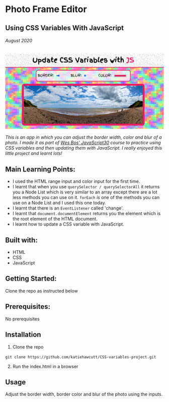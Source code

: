 # Photo Frame Editor

## Using CSS Variables With JavaScript

###### August 2020

![CSS Variables with JS](Images/CSSvariables.PNG)

_This is an app in which you can adjust the border width, color and blur of a photo. I made it as part of [Wes Bos' JavaScript30](https://wesbos.com/) course to practice using CSS variables and then updating them with JavaScript. I really enjoyed this little project and learnt lots!_

## Main Learning Points:

- I used the HTML range input and color input for the first time.
- I learnt that when you use `querySelector / querySelectorAll` it returns you a Node List which is very similar to an array except there are a lot less methods you can use on it. `forEach` _is_ one of the methods you can use on a Node List and I used this one today.
- I learnt that there is an `EventListener` called 'change'.
- I learnt that `document.documentElement` returns you the element which is the root element of the HTML document.
- I learnt how to update a CSS variable with JavaScript.

## Built with:

- HTML
- CSS
- JavaScript

## Getting Started:

Clone the repo as instructed below

## Prerequisites:

No prerequisites

## Installation

1.  Clone the repo

`git clone https://github.com/katiehawcutt/CSS-variables-project.git`

2. Run the index.html in a browser

## Usage

Adjust the border width, border color and blur of the photo using the inputs.
